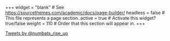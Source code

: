 +++
widget = "blank"  # See https://sourcethemes.com/academic/docs/page-builder/
headless = false  # This file represents a page section.
active = true  # Activate this widget? true/false
weight = 110  # Order that this section will appear in.
+++

<script async src="https://platform.twitter.com/widgets.js" charset="utf-8"></script>
 <a class="twitter-timeline" height='50%' max-width='200px' data-tweet-limit=3 data-theme="light" data-chrome="nofooter transparent noheader transparent noborders noscrollbar"  href="https://twitter.com/numbats_rise_up?ref_src=twsrc%5Etfw">Tweets by @numbats_rise_up</a>